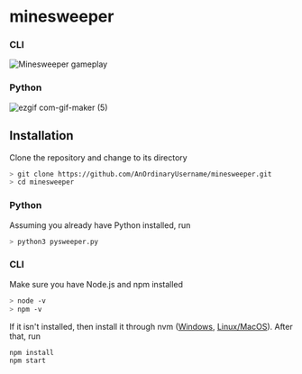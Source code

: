 # minesweeper

### CLI
![Minesweeper gameplay](https://github.com/AnOrdinaryUsername/minesweeper/assets/57053268/75464e41-c576-413a-831d-030687a640ed)

### Python
![ezgif com-gif-maker (5)](https://github.com/AnOrdinaryUsername/minesweeper/assets/57053268/af15c7f5-cee1-4ecf-8d10-968fb2499ac0)

## Installation

Clone the repository and change to its directory
```sh
> git clone https://github.com/AnOrdinaryUsername/minesweeper.git
> cd minesweeper
```

### Python

Assuming you already have Python installed, run

```sh
> python3 pysweeper.py
```

### CLI
Make sure you have Node.js and npm installed

```bash
> node -v
> npm -v
```

If it isn't installed, then install it through nvm ([Windows](https://learn.microsoft.com/en-us/windows/dev-environment/javascript/nodejs-on-windows#install-nvm-windows-nodejs-and-npm), [Linux/MacOS](https://github.com/nvm-sh/nvm#installing-and-updating)). After that, run
```
npm install
npm start
```
